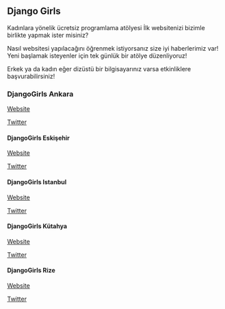 ## Django Girls

Kadınlara yönelik ücretsiz programlama atölyesi
İlk websitenizi bizimle birlikte yapmak ister misiniz?

Nasıl websitesi yapılacağını öğrenmek istiyorsanız size iyi haberlerimiz var! Yeni başlamak isteyenler için tek günlük bir atölye düzenliyoruz!

Erkek ya da kadın eğer dizüstü bir bilgisayarınız varsa etkinliklere başvurabilirsiniz! 

### DjangoGirls Ankara
[Website](https://djangogirls.org/ankara/)

[Twitter](https://twitter.com/djangogirlsANK)

#### DjangoGirls Eskişehir
[Website](https://djangogirls.org/eskisehir/)

[Twitter](https://twitter.com/djangogirlsesk)

#### DjangoGirls Istanbul
[Website](https://djangogirls.org/istanbul/)

[Twitter](https://twitter.com/djangogirlsIst)

#### DjangoGirls Kütahya
[Website](https://djangogirls.org/kutahya/)

[Twitter](https://twitter.com/djangokutahya)

#### DjangoGirls Rize
[Website](https://djangogirls.org/rize/)

[Twitter](https://twitter.com/djangogirlsrize)
